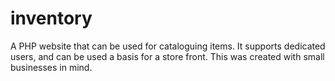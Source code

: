 # inventory
A PHP website that can be used for cataloguing items. It supports dedicated users, and can be used a basis for a store front. This was created with small businesses in mind.
